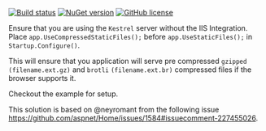 [![Build status](https://ci.appveyor.com/api/projects/status/na1crpmvw7huyy0l?svg=true)](https://ci.appveyor.com/project/AnderssonPeter/compressedstaticfiles)
[![NuGet version](https://badge.fury.io/nu/CompressedStaticFiles.svg)](https://badge.fury.io/nu/CompressedStaticFiles)
[![GitHub license](https://img.shields.io/badge/license-Apache%202-blue.svg)](https://raw.githubusercontent.com/AnderssonPeter/CompressedStaticFiles/master/LICENSE)


Ensure that you are using the `Kestrel` server without the IIS Integration.
Place `app.UseCompressedStaticFiles();` before `app.UseStaticFiles();` in `Startup.Configure()`.

This will ensure that you application will serve pre compressed `gzipped` `(filename.ext.gz)` and `brotli` `(filename.ext.br)` compressed files if the browser supports it.

Checkout the example for setup.

This solution is based on @neyromant from the following issue https://github.com/aspnet/Home/issues/1584#issuecomment-227455026.
